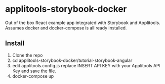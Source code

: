 # applitools-storybook-docker
Out of the box React example app integrated with Storybook and Applitools.  Assumes docker and docker-compose is all ready installed.

## Install

1) Clone the repo
2) cd applitools-storybook-docker/tutorial-storybook-angular
3) edit applitools.config.js replace INSERT API KEY with your Applitools API Key and save the file.  
4) docker-compose up